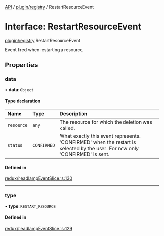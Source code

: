 [API](../API.md) / [plugin/registry](../modules/plugin_registry.md) / RestartResourceEvent

# Interface: RestartResourceEvent

[plugin/registry](../modules/plugin_registry.md).RestartResourceEvent

Event fired when restarting a resource.

## Properties

### data

• **data**: `Object`

#### Type declaration

| Name | Type | Description |
| :------ | :------ | :------ |
| `resource` | `any` | The resource for which the deletion was called. |
| `status` | `CONFIRMED` | What exactly this event represents. 'CONFIRMED' when the restart is selected by the user. For now only 'CONFIRMED' is sent. |

#### Defined in

[redux/headlampEventSlice.ts:130](https://github.com/headlamp-k8s/headlamp/blob/072d2509b/frontend/src/redux/headlampEventSlice.ts#L130)

___

### type

• **type**: `RESTART_RESOURCE`

#### Defined in

[redux/headlampEventSlice.ts:129](https://github.com/headlamp-k8s/headlamp/blob/072d2509b/frontend/src/redux/headlampEventSlice.ts#L129)
